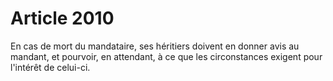 # Article 2010

En cas de mort du mandataire, ses héritiers doivent en donner avis au mandant, et pourvoir, en attendant, à ce que les circonstances exigent pour l'intérêt de celui-ci.